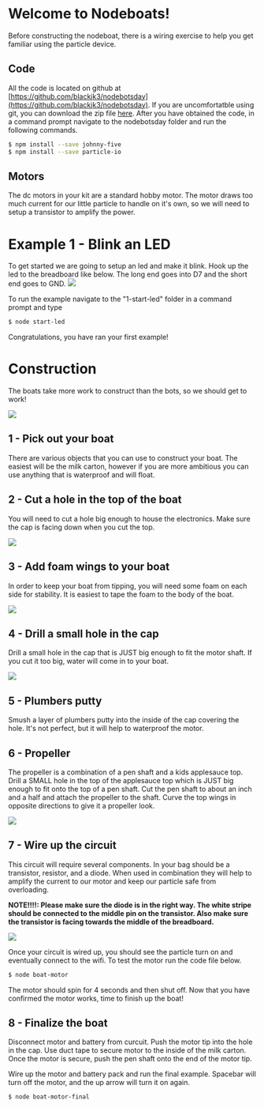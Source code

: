 # Welcome to Nodeboats!
Before constructing the nodeboat, there is a wiring exercise to help you get familiar using the particle device.

## Code
All the code is located on github at [https://github.com/blackjk3/nodebotsday](https://github.com/blackjk3/nodebotsday).  If you are uncomfortatble using git, you can download the zip file [here]().  After you have obtained the code, in a command prompt navigate to the nodebotsday folder and run the following commands.

```bash
$ npm install --save johnny-five
$ npm install --save particle-io
```

## Motors

The dc motors in your kit are a standard hobby motor.  The motor draws too much current for our little particle to handle on it's own, so we will need to setup a transistor to amplify the power.

# Example 1 - Blink an LED
To get started we are going to setup an led and make it blink.  Hook up the led to the breadboard like below.  The long end goes into D7 and the short end goes to GND.
![](boats/led-scene.gif)

To run the example navigate to the "1-start-led" folder in a command prompt and type

```bash
$ node start-led
```

Congratulations, you have ran your first example!

# Construction
The boats take more work to construct than the bots, so we should get to work!

![](boats/final-boat.jpg)

## 1 - Pick out your boat
There are various objects that you can use to construct your boat.  The easiest will be the milk carton, however if you are more ambitious you can use anything that is waterproof and will float.

## 2 - Cut a hole in the top of the boat
You will need to cut a hole big enough to house the electronics.  Make sure the cap is facing down when you cut the top.

![](boats/cut-top.jpg)

## 3 - Add foam wings to your boat
In order to keep your boat from tipping, you will need some foam on each side for stability.  It is easiest to tape the foam to the body of the boat.

![](boats/add-foam.jpg)

## 4 - Drill a small hole in the cap
Drill a small hole in the cap that is JUST big enough to fit the motor shaft.  If you cut it too big, water will come in to your boat.

![](boats/cap-drill.jpg)

## 5 - Plumbers putty
Smush a layer of plumbers putty into the inside of the cap covering the hole.  It's not perfect, but it will help to waterproof the motor.

## 6 - Propeller
The propeller is a combination of a pen shaft and a kids applesauce top.  Drill a SMALL hole in the top of the applesauce top which is JUST big enough to fit onto the top of a pen shaft.  Cut the pen shaft to about an inch and a half and attach the propeller to the shaft.  Curve the top wings in opposite directions to give it a propeller look.

![](boats/boat-propeller.jpg)

## 7 - Wire up the circuit
This circuit will require several components.  In your bag should be a transistor, resistor, and a diode.  When used in combination they will help to amplify the current to our motor and keep our particle safe from overloading.

**NOTE!!!!: Please make sure the diode is in the right way.  The white stripe should be connected to the middle pin on the transistor.  Also make sure the transistor is facing towards the middle of the breadboard.**

![](boats/2-boat-motor/boat-final.png)

Once your circuit is wired up, you should see the particle turn on and eventually connect to the wifi.  To test the motor run the code file below.

```bash
$ node boat-motor
```

The motor should spin for 4 seconds and then shut off.  Now that you have confirmed the motor works, time to finish up the boat!

## 8 - Finalize the boat
Disconnect motor and battery from curcuit. Push the motor tip into the hole in the cap. Use duct tape to secure motor to the inside of the milk carton. Once the motor is secure, push the pen shaft onto the end of the motor tip.

Wire up the motor and battery pack and run the final example.  Spacebar will turn off the motor, and the up arrow will turn it on again.

```bash
$ node boat-motor-final
```



